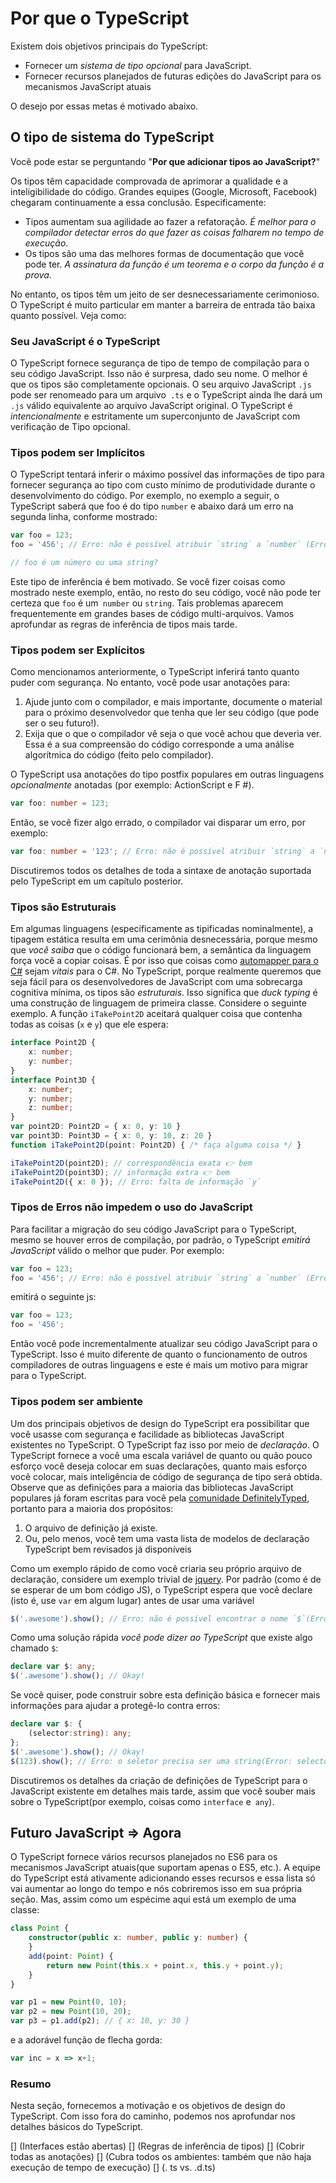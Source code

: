 # Por que o TypeScript
Existem dois objetivos principais do TypeScript:
* Fornecer um *sistema de tipo opcional* para JavaScript.
* Fornecer recursos planejados de futuras edições do JavaScript para os mecanismos JavaScript atuais

O desejo por essas metas é motivado abaixo.

## O tipo de sistema do TypeScript

Você pode estar se perguntando "**Por que adicionar tipos ao JavaScript?**"

Os tipos têm capacidade comprovada de aprimorar a qualidade e a inteligibilidade do código. Grandes equipes (Google, Microsoft, Facebook) chegaram continuamente a essa conclusão. Especificamente:

* Tipos aumentam sua agilidade ao fazer a refatoração. *É melhor para o compilador detectar erros do que fazer as coisas falharem no tempo de execução*.
* Os tipos são uma das melhores formas de documentação que você pode ter. *A assinatura da função é um teorema e o corpo da função é a prova*.

No entanto, os tipos têm um jeito de ser desnecessariamente cerimonioso. O TypeScript é muito particular em manter a barreira de entrada tão baixa quanto possível. Veja como:

### Seu JavaScript é o TypeScript
O TypeScript fornece segurança de tipo de tempo de compilação para o seu código JavaScript. Isso não é surpresa, dado seu nome. O melhor é que os tipos são completamente opcionais. O seu arquivo JavaScript `.js` pode ser renomeado para um arquivo` .ts` e o TypeScript ainda lhe dará um `.js` válido equivalente ao arquivo JavaScript original. O TypeScript é *intencionalmente* e estritamente um superconjunto de JavaScript com verificação de Tipo opcional.

### Tipos podem ser Implícitos
O TypeScript tentará inferir o máximo possível das informações de tipo para fornecer segurança ao tipo com custo mínimo de produtividade durante o desenvolvimento do código. Por exemplo, no exemplo a seguir, o TypeScript saberá que foo é do tipo `number` e abaixo dará um erro na segunda linha, conforme mostrado:

```ts
var foo = 123;
foo = '456'; // Erro: não é possível atribuir `string` a `number` (Error: cannot assign `string` to `number`)

// foo é um número ou uma string?
```
Este tipo de inferência é bem motivado. Se você fizer coisas como mostrado neste exemplo, então, no resto do seu código, você não pode ter certeza que `foo` é um` number` ou `string`. Tais problemas aparecem frequentemente em grandes bases de código multi-arquivos. Vamos aprofundar as regras de inferência de tipos mais tarde.

### Tipos podem ser Explícitos
Como mencionamos anteriormente, o TypeScript inferirá tanto quanto puder com segurança. No entanto, você pode usar anotações para:
1. Ajude junto com o compilador, e mais importante, documente o material para o próximo desenvolvedor que tenha que ler seu código (que pode ser o seu futuro!).
1. Exija que o que o compilador vê seja o que você achou que deveria ver. Essa é a sua compreensão do código corresponde a uma análise algorítmica do código (feito pelo compilador).

O TypeScript usa anotações do tipo postfix populares em outras linguagens *opcionalmente* anotadas (por exemplo: ActionScript e F #).

```ts
var foo: number = 123;
```
Então, se você fizer algo errado, o compilador vai disparar um erro, por exemplo:

```ts
var foo: number = '123'; // Erro: não é possível atribuir `string` a `number` (Error: cannot assign `string` to `number`)
```

Discutiremos todos os detalhes de toda a sintaxe de anotação suportada pelo TypeScript em um capítulo posterior.

### Tipos são Estruturais
Em algumas linguagens (especificamente as tipificadas nominalmente), a tipagem estática resulta em uma cerimônia desnecessária, porque mesmo que *você saiba* que o código funcionará bem, a semântica da linguagem força você a copiar coisas. É por isso que coisas como [automapper para o C#](http://automapper.org/) sejam *vitais* para o C#. No TypeScript, porque realmente queremos que seja fácil para os desenvolvedores de JavaScript com uma sobrecarga cognitiva mínima, os tipos são *estruturais*. Isso significa que *duck typing* é uma construção de linguagem de primeira classe. Considere o seguinte exemplo. A função `iTakePoint2D` aceitará qualquer coisa que contenha todas as coisas (`x` e `y`) que ele espera:

```ts
interface Point2D {
    x: number;
    y: number;
}
interface Point3D {
    x: number;
    y: number;
    z: number;
}
var point2D: Point2D = { x: 0, y: 10 }
var point3D: Point3D = { x: 0, y: 10, z: 20 }
function iTakePoint2D(point: Point2D) { /* faça alguma coisa */ }

iTakePoint2D(point2D); // correspondência exata 👉 bem
iTakePoint2D(point3D); // informação extra 👉 bem
iTakePoint2D({ x: 0 }); // Erro: falta de informação `y`
```

### Tipos de Erros não impedem o uso do JavaScript
Para facilitar a migração do seu código JavaScript para o TypeScript, mesmo se houver erros de compilação, por padrão, o TypeScript *emitirá JavaScript* válido o melhor que puder. Por exemplo:

```ts
var foo = 123;
foo = '456'; // Erro: não é possível atribuir `string` a `number` (Error: cannot assign `string` to `number`)
```

emitirá o seguinte js:

```ts
var foo = 123;
foo = '456';
```

Então você pode incrementalmente atualizar seu código JavaScript para o TypeScript. Isso é muito diferente de quanto o funcionamento de outros compiladores de outras linguagens e este é mais um motivo para migrar para o TypeScript.

### Tipos podem ser ambiente
Um dos principais objetivos de design do TypeScript era possibilitar que você usasse com segurança e facilidade as bibliotecas JavaScript existentes no TypeScript. O TypeScript faz isso por meio de *declaração*. O TypeScript fornece a você uma escala variável de quanto ou quão pouco esforço você deseja colocar em suas declarações, quanto mais esforço você colocar, mais inteligência de código de segurança de tipo será obtida. Observe que as definições para a maioria das bibliotecas JavaScript populares já foram escritas para você pela [comunidade DefinitelyTyped](https://github.com/borisyankov/DefinitelyTyped), portanto para a maioria dos propósitos:

1. O arquivo de definição já existe.
1. Ou, pelo menos, você tem uma vasta lista de modelos de declaração TypeScript bem revisados já disponíveis

Como um exemplo rápido de como você criaria seu próprio arquivo de declaração, considere um exemplo trivial de [jquery](https://jquery.com/). Por padrão (como é de se esperar de um bom código JS), o TypeScript espera que você declare (isto é, use `var` em algum lugar) antes de usar uma variável
```ts
$('.awesome').show(); // Erro: não é possível encontrar o nome `$`(Error: cannot find name `$`)
```
Como uma solução rápida *você pode dizer ao TypeScript* que existe algo chamado `$`:
```ts
declare var $: any;
$('.awesome').show(); // Okay!
```
Se você quiser, pode construir sobre esta definição básica e fornecer mais informações para ajudar a protegê-lo contra erros:
```ts
declare var $: {
    (selector:string): any;
};
$('.awesome').show(); // Okay!
$(123).show(); // Erro: o seletor precisa ser uma string(Error: selector needs to be a string)
```

Discutiremos os detalhes da criação de definições de TypeScript para o JavaScript existente em detalhes mais tarde, assim que você souber mais sobre o TypeScript(por exemplo, coisas como `interface` e` any`).

## Futuro JavaScript => Agora
O TypeScript fornece vários recursos planejados no ES6 para os mecanismos JavaScript atuais(que suportam apenas o ES5, etc.). A equipe do TypeScript está ativamente adicionando esses recursos e essa lista só vai aumentar ao longo do tempo e nós cobriremos isso em sua própria seção. Mas, assim como um espécime aqui está um exemplo de uma classe:

```ts
class Point {
    constructor(public x: number, public y: number) {
    }
    add(point: Point) {
        return new Point(this.x + point.x, this.y + point.y);
    }
}

var p1 = new Point(0, 10);
var p2 = new Point(10, 20);
var p3 = p1.add(p2); // { x: 10, y: 30 }
```

e a adorável função de flecha gorda:

```ts
var inc = x => x+1;
```

### Resumo
Nesta seção, fornecemos a motivação e os objetivos de design do TypeScript. Com isso fora do caminho, podemos nos aprofundar nos detalhes básicos do TypeScript.

[] (Interfaces estão abertas)
[] (Regras de inferência de tipos)
[] (Cobrir todas as anotações)
[] (Cubra todos os ambientes: também que não haja execução de tempo de execução)
[] (. ts vs. .d.ts)